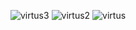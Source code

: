 ![virtus3](https://user-images.githubusercontent.com/51996182/72539169-93d26100-3887-11ea-9c9a-3aed072de70f.png)
![virtus2](https://user-images.githubusercontent.com/51996182/72267309-87040200-3628-11ea-9adc-89f57a103994.png)
![virtus](https://user-images.githubusercontent.com/51996182/72222465-b4d84080-356d-11ea-9c0b-c1c767dc56ec.png)
